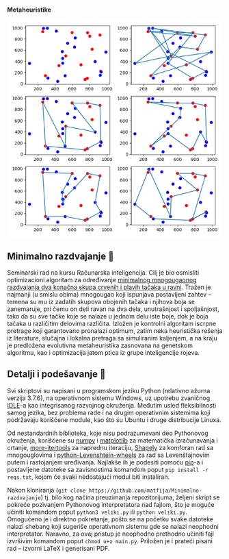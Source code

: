 #### Metaheuristike
<img width="700" src="https://github.com/matfija/Minimalno-razdvajanje/blob/master/Slike/poredjenje30.png">

## Minimalno razdvajanje :triangular_ruler:
Seminarski rad na kursu Računarska inteligencija. Cilj je bio osmisliti optimizacioni algoritam za određivanje [minimalnog mnogougaonog razdvajanja dva konačna skupa crvenih i plavih tačaka u ravni](https://www.csc.kth.se/~viggo/wwwcompendium/node272.html). Tražen je najmanji (u smislu obima) mnogougao koji ispunjava postavljeni zahtev – temena su mu iz zadatih skupova obojenih tačaka i njihova boja se zanemaruje, pri čemu on deli ravan na dva dela, unutrašnjost i spoljašnjost, tako da su sve tačke koje se nalaze u jednom delu iste boje, dok je boja tačaka u različitim delovima različita. Izložen je kontrolni algoritam iscrpne pretrage koji garantovano pronalazi optimum, zatim neka heuristička rešenja iz literature, slučajna i lokalna pretraga sa simuliranim kaljenjem, a na kraju je predložena evolutivna metaheuristika zasnovana na genetskom algoritmu, kao i optimizacija jatom ptica iz grupe inteligencije rojeva.

## Detalji i podešavanje :memo:
Svi skriptovi su napisani u programskom jeziku Python (relativno ažurna verzija 3.7.6), na operativnom sistemu Windows, uz upotrebu zvaničnog [IDLE](https://docs.python.org/3/library/idle.html)-a kao integrisanog razvojnog okruženja. Međutim usled fleksibilnosti samog jezika, bez problema rade i na drugim operativnim sistemima koji podržavaju korišćene module, kao što su Ubuntu i druge distribucije Linuxa.

Od nestandardnih biblioteka, koje nisu podrazumevani deo Pythonovog okruženja, korišćene su [numpy](https://numpy.org/) i [matplotlib](https://matplotlib.org/) za matematička izračunavanja i crtanje, [more-itertools](https://more-itertools.readthedocs.io/en/stable/) za naprednu iteraciju, [Shapely](https://shapely.readthedocs.io/en/latest/manual.html) za komforan rad sa mnogouglovima i [python-Levenshtein-wheels](https://pypi.org/project/python-Levenshtein-wheels/) za rad sa Levenštajnovim putem i rastojanjem uređivanja. Najlakše ih je podesiti pomoću [pip](https://pip.pypa.io/en/stable/)-a i postavljene datoteke sa zavisnostima komandom poput `pip install -r reqs.txt`, kojom će svaki nedostajući modul biti instaliran.

Nakon kloniranja (`git clone https://github.com/matfija/Minimalno-razdvajanje`) tj. bilo kog načina preuzimanja repozitorijuma, željeni skript se pokreće pozivanjem Pythonovog interpretatora nad fajlom, što je moguće učiniti komandom poput `python3 veliki.py` ili `python veliki.py`. Omogućeno je i direktno pokretanje, pošto se na početku svake datoteke nalazi shebang koji sugeriše operativnom sistemu gde se nalazi neophodni interpretator. Naravno, za ovaj pristup je neophodno prethodno učiniti fajl izvršivim komandom poput `chmod u+x main.py`. Priložen je i prateći pisani rad – izvorni LaTeX i generisani PDF.
